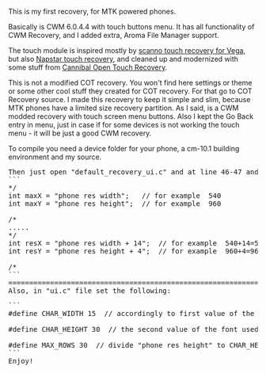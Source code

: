 This is my first recovery, for MTK powered phones.

Basically is CWM 6.0.4.4 with touch buttons menu. It has all functionality of CWM Recovery, and I added extra, Aroma File Manager support.

The touch module is inspired mostly by <a href="https://github.com/scanno/CWM-Recovery-Modded-Touch-Vega">scanno touch recovery for Vega</a>, but also <a href="https://github.com/Napstar-xda/android_bootable_recovery">Napstar touch recovery</a>, and cleaned up and modernized with some stuff from <a href="https://github.com/ProjectOpenCannibal/android_bootable_recovery">Cannibal Open Touch Recovery</a>.

This is not a modified COT recovery. You won't find here settings or theme or some other cool stuff they created for COT recovery. For that go to COT Recovery source. I made this recovery to keep it simple and slim, because MTK phones have a limited size recovery partition. As I said, is a CWM modded recovery with touch screen menu buttons. Also I kept the Go Back entry in menu, just in case if for some devices is not working the touch menu - it will be just a good CWM recovery.

To compile you need a device folder for your phone, a cm-10.1 building environment and my source. 
<pre>Then just open "default_recovery_ui.c" and at line 46-47 and 53-54 do these settings:
```
*/
int maxX = "phone res width";	// for example  540
int maxY = "phone res height";	// for example  960	

/*
.....
*/
int resX = "phone res width + 14";	// for example  540+14=554	
int resY = "phone res height + 4";	// for example  960+4=964	

/*
```
==============================================================================================================
Also, in "ui.c" file set the following:
<pre>
```
#define CHAR_WIDTH 15  // accordingly to first value of the font used in BoardConfig.mk

#define CHAR_HEIGHT 30  // the second value of the font used in BoardConfig.mk, plus 4 or 6

#define MAX_ROWS 30  // divide "phone res height" to CHAR_HEIGHT value and the result decrease it with 2.
```
Enjoy!
